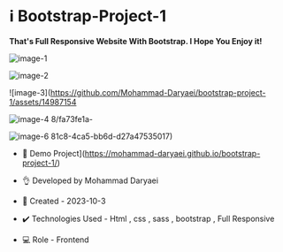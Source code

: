 # ℹ️ Bootstrap-Project-1

**That's Full Responsive Website With Bootstrap. I Hope You Enjoy it!**

![image-1](https://github.com/Mohammad-Daryaei/bootstrap-project-1/assets/149871548/3fa70c4c-0d70-4de5-bcf0-f42b2fca25fd)

![image-2](https://github.com/Mohammad-Daryaei/bootstrap-project-1/assets/149871548/cb3b19eb-78a1-4561-bd51-07a7a2f491f5)

![image-3](https://github.com/Mohammad-Daryaei/bootstrap-project-1/assets/14987154

![image-4](https://github.com/Mohammad-Daryaei/bootstrap-project-1/assets/149871548/a763b573-2743-48c9-9de5-366817c72982)
8/fa73fe1a-

![image-6](https://github.com/Mohammad-Daryaei/bootstrap-project-1/assets/149871548/576c11ad-585d-432f-8b2a-ddc2115a2fe9)
81c8-4ca5-bb6d-d27a47535017)

- 🔗 Demo Project](https://mohammad-daryaei.github.io/bootstrap-project-1/)

- 👌 Developed by Mohammad Daryaei

- 📆 Created - 2023-10-3

- ✔️ Technologies Used - Html , css , sass , bootstrap , Full Responsive

- 💻 Role - Frontend
